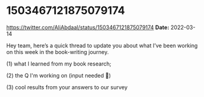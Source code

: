 # 1503467121875079174
https://twitter.com/AliAbdaal/status/1503467121875079174
**Date:** 2022-03-14

Hey team, here’s a quick thread to update you about what I’ve been working on this week in the book-writing journey. 

(1) what I learned from my book research;

(2) the Q I'm working on (input needed 🙏)

(3) cool results from your answers to our survey
